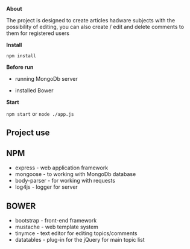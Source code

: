 **About**

The project is designed to create articles hadware subjects with the possibility of editing, you can also create / edit and delete comments to them for registered users

**Install**

`npm install`


**Before run**

* running MongoDb server

* installed Bower


**Start**

`npm start` or `node ./app.js`

**Project use**
- 
**NPM**
- 

* express - web application framework
* mongoose - to working with MongoDb database
* body-parser - for working with requests
* log4js - logger for server

**BOWER**
- 
* bootstrap - front-end framework
* mustache - web template system
* tinymce - text editor for editing topics/comments
* datatables - plug-in for the jQuery for main topic list
